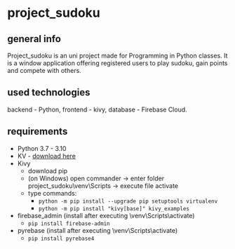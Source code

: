 # project_sudoku
## general info
Project_sudoku is an uni project made for Programming in Python classes. It is a window application offering registered users to play sudoku, gain points and compete with others.

## used technologies
backend - Python, frontend - kivy, database - Firebase Cloud.

## requirements
- Python 3.7 - 3.10
- KV - [download here](https://github.com/Zen-CODE/kivybits/tree/master/IDE)
- Kivy
  - download pip
  - (on Windows) open commander -> enter folder project_sudoku\venv\Scripts -> execute file activate
  - type commands: 
    - `python -m pip install --upgrade pip setuptools virtualenv`
    - `python -m pip install "kivy[base]" kivy_examples`
- firebase_admin (install after executing \venv\Scripts\activate)
    - `pip install firebase-admin`
- pyrebase (install after executing \venv\Scripts\activate)
    - `pip install pyrebase4`
